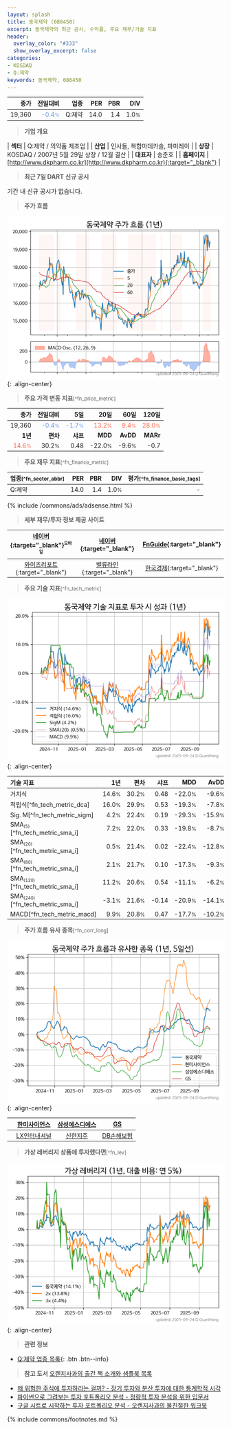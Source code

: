 ```yaml
---
layout: splash
title: 동국제약 (086450)
excerpt: 동국제약의 최근 공시, 수익률, 주요 재무/기술 지표
header:
  overlay_color: "#333"
  show_overlay_excerpt: false
categories:
- KOSDAQ
- Q:제약
keywords: 동국제약, 086450
---
```


| **종가** | **전일대비** | **업종** | **PER** | **PBR** | **DIV** |
| -------: | -----------: | -------: | ------: | ------: | ------: |
| 19,360 | <span style="color: cornflowerblue">-0.4<small>%</small></span> | Q:제약 | 14.0 | 1.4 | 1.0<small>%</small> |

<!-- more -->


> **기업 개요**<a id="company"></a>

| <span style="white-space:nowrap;">**섹터**</span> | Q:제약 / 의약품 제조업 |
| <span style="white-space:nowrap;">**산업**</span> | 인사돌, 복합마데카솔, 파미레이 |
| <span style="white-space:nowrap;">**상장**</span> | KOSDAQ / 2007년 5월 29일 상장 / 12월 결산 |
| <span style="white-space:nowrap;">**대표자**</span> | 송준호 |
| <span style="white-space:nowrap;">**홈페이지**</span> | [http://www.dkpharm.co.kr](http://www.dkpharm.co.kr){:target="_blank"} |


> **최근 7일 DART 신규 공시**<a id="dart"></a>

기간 내 신규 공시가 없습니다.


> **주가 흐름**<a id="price"></a>

![086450](/stock/images/086450.png){: .align-center}


> **주요 가격 변동 지표**<small>[^fn_price_metric]</small>

| **종가** | **전일대비** | **5일** | **20일** | **60일** | **120일** |
| -------: | -----------: | ------: | -------: | -------: | --------: |
| 19,360 | <span style="color: cornflowerblue">-0.4<small>%</small></span> | <span style="color: cornflowerblue">-1.7<small>%</small></span> | <span style="color: tomato">13.2<small>%</small></span> | <span style="color: tomato">9.4<small>%</small></span> | <span style="color: tomato">28.0<small>%</small></span> |
| **1년** | **편차** | **샤프** | **MDD** | **AvDD** | **MARr** |
| <span style="color: tomato">14.6<small>%</small></span> | 30.2<small>%</small> | 0.48 | -22.0<small>%</small> | -9.6<small>%</small> | -0.7 |


> **주요 재무 지표**<small>[^fn_finance_metric]</small>

| **업종**<small>[^fn_sector_abbr]</small> | **PER** | **PBR** | **DIV** | **평가**<small>[^fn_finance_basic_tags]</small> |
| :--------------------------------------- | ------: | ------: | ------: | ----------------------------------------------: |
| Q:제약 | 14.0 | 1.4 | 1.0<small>%</small> | - |



{% include /commons/ads/adsense.html %}

> **세부 재무/투자 정보 제공 사이트**

| [네이버](https://m.stock.naver.com/domestic/stock/086450/finance/summary){:target="_blank"}<sup><small>모바일</small></sup> | [네이버](https://finance.naver.com/item/coinfo.naver?code=086450){:target="_blank"} | [FnGuide](https://comp.fnguide.com/SVO2/ASP/SVD_Invest.asp?gicode=A086450&MenuYn=Y){:target="_blank"} |
| :---: | :---: | :---: |
| [와이즈리포트](https://comp.wisereport.co.kr/company/c1040001.aspx?cmp_cd=086450){:target="_blank"} | [밸류라인](https://www.valueline.co.kr/finance/summary/086450){:target="_blank"} | [한국경제](https://markets.hankyung.com/stock/086450/financial-summary){:target="_blank"} |


> **주요 기술 지표**<small>[^fn_tech_metric]</small>


![086450](/stock/images/086450_tech.png){: .align-center}

| **기술 지표** | **1년** | **편차** | **샤프** | **MDD** | **AvDD** |
| :------------ | ------: | -----------: | -------: | ------: | -------: |
| 거치식 | 14.6<small>%</small> | 30.2<small>%</small> | 0.48 | -22.0<small>%</small> | -9.6<small>%</small> |
| 적립식[^fn_tech_metric_dca] | 16.0<small>%</small> | 29.9<small>%</small> | 0.53 | -19.3<small>%</small> | -7.8<small>%</small> |
| Sig. M[^fn_tech_metric_sigm] | 4.2<small>%</small> | 22.4<small>%</small> | 0.19 | -29.3<small>%</small> | -15.9<small>%</small> |
| SMA<small><sub>(5)</sub></small>[^fn_tech_metric_sma_i] | 7.2<small>%</small> | 22.0<small>%</small> | 0.33 | -19.8<small>%</small> | -8.7<small>%</small> |
| SMA<small><sub>(20)</sub></small>[^fn_tech_metric_sma_i] | 0.5<small>%</small> | 21.4<small>%</small> | 0.02 | -22.4<small>%</small> | -12.8<small>%</small> |
| SMA<small><sub>(60)</sub></small>[^fn_tech_metric_sma_i] | 2.1<small>%</small> | 21.7<small>%</small> | 0.10 | -17.3<small>%</small> | -9.3<small>%</small> |
| SMA<small><sub>(120)</sub></small>[^fn_tech_metric_sma_i] | 11.2<small>%</small> | 20.6<small>%</small> | 0.54 | -11.1<small>%</small> | -6.2<small>%</small> |
| SMA<small><sub>(240)</sub></small>[^fn_tech_metric_sma_i] | -3.1<small>%</small> | 21.6<small>%</small> | -0.14 | -20.9<small>%</small> | -14.1<small>%</small> |
| MACD[^fn_tech_metric_macd] | 9.9<small>%</small> | 20.8<small>%</small> | 0.47 | -17.7<small>%</small> | -10.2<small>%</small> |


> **주가 흐름 유사 종목**<a id="corr"></a><small>[^fn_corr_long]</small>

![086450](/stock/images/086450_corr.png){: .align-center}

|       | [한미사이언스](/008930/) | [삼성에스디에스](/018260/) | [GS](/078930/) |
| :---: | :------------------------------------: | :------------------------------------: | :------------------------------------: |
|       | [LX인터내셔널](/001120/) | [신한지주](/055550/) | [DB손해보험](/005830/) |


> **가상 레버리지 상품에 투자했다면**<a id="2x"></a><small>[^fn_lev]</small>

![086450](/stock/images/086450_2x.png){: .align-center}


> **관련 정보**

- [Q:제약 업종 목록](/stats/sector/kosdaq_업종_제약_종목/){: .btn .btn--info}

> **참고 도서** [오렌지사과의 출간 책 소개와 샘플북 목록](https://kongdori.tistory.com/691)

- [왜 위험한 주식에 투자하라는 걸까? - 장기 투자와 분산 투자에 대한 통계학적 시각](https://kongdori.tistory.com/421)
- [파이썬으로 그려보는 투자 포트폴리오 분석  - 정량적 투자 분석을 위한 입문서](https://kongdori.tistory.com/643)
- [구글 시트로 시작하는 투자 포트폴리오 분석 - 오렌지사과의 불친절한 워크북](https://kongdori.tistory.com/449)


{% include commons/footnotes.md %}